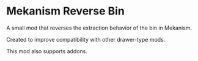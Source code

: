 # Mekanism Reverse Bin

A small mod that reverses the extraction behavior of the bin in Mekanism.

Created to improve compatibility with other drawer-type mods.

This mod also supports addons.
